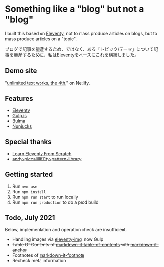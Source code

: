 # Something like a "blog" but not a "blog"

I built this based on [Eleventy][Eleventy-url], not to mass produce articles on blogs, but to mass produce articles on a "topic".

ブログで記事を量産するため、ではなく、ある「トピック/テーマ」について記事を量産するために、私は[Eleventy][Eleventy-url]をベースにこれを構築しました。


## Demo site

"[unlimited text works, the 4th.](https://dollplayer2501.netlify.app/)" on Netlify.


## Features

* [Eleventy][Eleventy-url]
* [Gulp.js](https://gulpjs.com/)
* [Bulma](https://bulma.io)
* [Nunjucks](https://mozilla.github.io/nunjucks/)


## Special thanks

* [Learn Eleventy From Scratch](https://piccalil.li/course/learn-eleventy-from-scratch/)
* [andy-piccalilli/11ty-pattern-library](https://github.com/andy-piccalilli/11ty-pattern-library)


## Getting started

1. Run `nvm use`
1. Run `npm install`
1. Run `npm run start` to run locally
1. Run `npm run production` to do a prod build


## Todo, July 2021

Below, implementation and operation check are insufficient.

* Handling images via [eleventy-img](https://github.com/11ty/eleventy-img), now Gulp
* ~~Table Of Contents of [markdown-it-table-of-contents](https://www.npmjs.com/package/markdown-it-table-of-contents) with [markdown-it-anchor](https://www.npmjs.com/package/markdown-it-anchor)~~
* Footnotes of [markdown-it-footnote](https://www.npmjs.com/package/markdown-it-footnote)
* Recheck meta information



[Eleventy-url]:https://www.11ty.dev/
